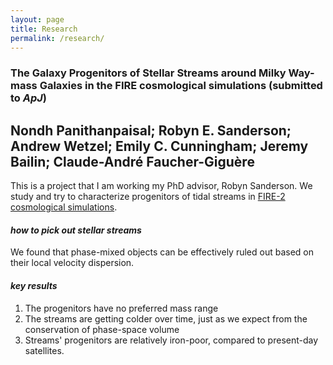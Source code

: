 ```yaml
---
layout: page
title: Research
permalink: /research/
---
```


### **The Galaxy Progenitors of Stellar Streams around Milky Way-mass Galaxies in the FIRE cosmological simulations (submitted to *ApJ*)**
## **Nondh Panithanpaisal**; Robyn E. Sanderson; Andrew Wetzel; Emily C. Cunningham; Jeremy Bailin; Claude-André Faucher-Giguère
This is a project that I am working my PhD advisor, Robyn Sanderson. We study and try to characterize progenitors of tidal streams in [FIRE-2 cosmological simulations](https://ui.adsabs.harvard.edu/abs/2018MNRAS.480..800H/abstract).

#### *how to pick out stellar streams*
We found that phase-mixed objects can be effectively ruled out based on their
local velocity dispersion.  

#### *key results*
1. The progenitors have no preferred mass range
2. The streams are getting colder over time, just as we expect from the conservation of phase-space volume
3. Streams' progenitors are relatively iron-poor, compared to present-day satellites.
